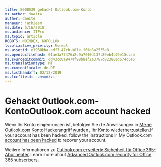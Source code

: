 ```yaml
---
title: 8000039 gehackt Outlook.com-Konto
ms.author: daeite
author: daeite
manager: jackiesm
ms.date: 5/16/2018
ms.audience: ITPro
ms.topic: article
ROBOTS: NOINDEX, NOFOLLOW
localization_priority: Normal
ms.assetid: e1930bba-edf7-47cb-b81e-f60d8a2535a8
ms.openlocfilehash: 01ae3a77476a2c9a7600d137c89eb4b79e15dc4b
ms.sourcegitcommit: dd43cc0a9470f98b8ef2a3787c823801d674c666
ms.translationtype: MT
ms.contentlocale: de-DE
ms.lasthandoff: 02/12/2019
ms.locfileid: "29906371"
---
```

# <a name="outlookcom-account-hacked"></a><span data-ttu-id="0cb8a-102">Gehackt Outlook.com-Konto</span><span class="sxs-lookup"><span data-stu-id="0cb8a-102">Outlook.com account hacked</span></span>

<span data-ttu-id="0cb8a-103">Wenn Ihr Konto eingedrungen ist, befolgen Sie die Anweisungen in [Meine Outlook.com Konto Hackerangriff wurden](https://go.microsoft.com/fwlink/p/?linkid=874366) , Ihr Konto wiederherzustellen.</span><span class="sxs-lookup"><span data-stu-id="0cb8a-103">If your account has been hacked, follow the instructions in [My Outlook.com account has been hacked](https://go.microsoft.com/fwlink/p/?linkid=874366) to recover your account.</span></span> 
  
<span data-ttu-id="0cb8a-104">Weitere Informationen zu [Outlook.com erweiterte Sicherheit für Office 365-Abonnenten](https://go.microsoft.com/fwlink/p/?linkid=874368).</span><span class="sxs-lookup"><span data-stu-id="0cb8a-104">Learn more about [Advanced Outlook.com security for Office 365 subscribers](https://go.microsoft.com/fwlink/p/?linkid=874368).</span></span>
  

